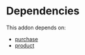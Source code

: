 # Dependencies

This addon depends on:

- [purchase](https://github.com/bringout/oca-ocb-core)
- [product](https://github.com/bringout/oca-ocb-sale)
